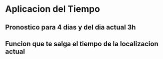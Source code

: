 # Aplicacion del Tiempo
## Pronostico para 4 dias y del dia actual 3h
## Funcion que te salga el tiempo de la localizacion actual
